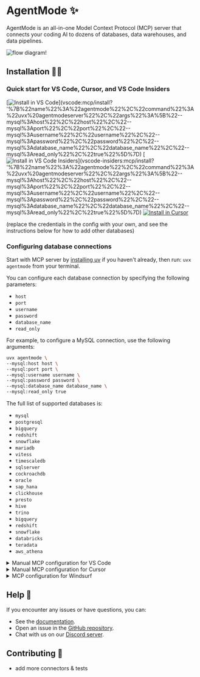# AgentMode ✨

AgentMode is an all-in-one Model Context Protocol (MCP) server that connects your coding AI to dozens of databases, data warehouses, and data pipelines.

![flow diagram!](https://cdn.hashnode.com/res/hashnode/image/upload/v1746248830909/723435d9-255c-43a2-a2a2-1691a161e45f.webp "AgentMode flow diagram")

## Installation 👨‍💻

### Quick start for VS Code, Cursor, and VS Code Insiders

[<img src="https://img.shields.io/badge/VS_Code-VS_Code?style=flat-square&label=Install%20Server&color=0098FF" alt="Install in VS Code">](vscode:mcp/install?
'%7B%22name%22%3A%22agentmode%22%2C%22command%22%3A%22uvx%20agentmodeserver%22%2C%22args%22%3A%5B%22--mysql%3Ahost%22%2C%22host%22%2C%22--mysql%3Aport%22%2C%22port%22%2C%22--mysql%3Ausername%22%2C%22username%22%2C%22--mysql%3Apassword%22%2C%22password%22%2C%22--mysql%3Adatabase_name%22%2C%22database_name%22%2C%22--mysql%3Aread_only%22%2C%22true%22%5D%7D)
[<img alt="Install in VS Code Insiders" src="https://img.shields.io/badge/VS_Code_Insiders-VS_Code_Insiders?style=flat-square&label=Install%20Server&color=24bfa5">](vscode-insiders:mcp/install?
'%7B%22name%22%3A%22agentmode%22%2C%22command%22%3A%22uvx%20agentmodeserver%22%2C%22args%22%3A%5B%22--mysql%3Ahost%22%2C%22host%22%2C%22--mysql%3Aport%22%2C%22port%22%2C%22--mysql%3Ausername%22%2C%22username%22%2C%22--mysql%3Apassword%22%2C%22password%22%2C%22--mysql%3Adatabase_name%22%2C%22database_name%22%2C%22--mysql%3Aread_only%22%2C%22true%22%5D%7D)
[<img alt="Install in Cursor" src="https://www.agentmode.app/assets/images/add_to_cursor.png">](cursor://anysphere.cursor-deeplink/mcp/install?name=agentmodeserver&config=eyJhZ2VudG1vZGUiOnsiY29tbWFuZCI6InV2eCBhZ2VudG1vZGUiLCJhcmdzIjpbIi0tbXlzcWw6aG9zdCIsImhvc3QiLCItLW15c3FsOnBvcnQiLCJwb3J0IiwiLS1teXNxbDp1c2VybmFtZSIsInVzZXJuYW1lIiwiLS1teXNxbDpwYXNzd29yZCIsInBhc3N3b3JkIiwiLS1teXNxbDpkYXRhYmFzZV9uYW1lIiwiZGF0YWJhc2VfbmFtZSIsIi0tbXlzcWw6cmVhZF9vbmx5IiwidHJ1ZSJdfX0=)

(replace the credentials in the config with your own, and see the instructions below for how to add other databases)

### Configuring database connections

Start with MCP server by [installing uv](https://docs.astral.sh/uv/getting-started/installation/) if you haven't already, then run: `uvx agentmode` from your terminal.

You can configure each database connection by specifying the following parameters:

- `host`
- `port`
- `username`
- `password`
- `database_name`
- `read_only`

For example, to configure a MySQL connection, use the following arguments:

```bash
uvx agentmode \
--mysql:host host \
--mysql:port port \
--mysql:username username \
--mysql:password password \
--mysql:database_name database_name \
--mysql:read_only true
```

The full list of supported databases is:
- `mysql`
- `postgresql`
- `bigquery`
- `redshift`
- `snowflake`
- `mariadb`
- `vitess`
- `timescaledb`
- `sqlserver`
- `cockroachdb`
- `oracle`
- `sap_hana`
- `clickhouse`
- `presto`
- `hive`
- `trino`
- `bigquery`
- `redshift`
- `snowflake`
- `databricks`
- `teradata`
- `aws_athena`

<details>
<summary>Manual MCP configuration for VS Code</summary>
Please create a .vscode/settings.json file in your workspace, and add the following:
```json
{
    "mcp": {
        "servers": {
            "agentmode": {
                "command": "uvx agentmode",
                "args": [
                    "--mysql:host", "host",
                    "--mysql:port", "port",
                    "--mysql:username", "username",
                    "--mysql:password", "password",
                    "--mysql:database_name", "database_name",
                    "--mysql:read_only", "true"
                ]
            }
        }
    }
}
```
</details>

<details>
<summary>Manual MCP configuration for Cursor</summary>
Please create a \~/.cursor/mcp.json file in your home directory. This makes MCP servers available in all your Cursor workspaces.
  
```json
{
    "mcpServers": {
        "inputs": [],
        "servers": {
            "agentmode": {
                "command": "uvx agentmode",
                "args": [
                    "--mysql:host", "host",
                    "--mysql:port", "port",
                    "--mysql:username", "username",
                    "--mysql:password", "password",
                    "--mysql:database_name", "database_name",
                    "--mysql:read_only", "true"
                ]
            }
        }
    }
}

```
</details>

<details>
<summary>MCP configuration for Windsurf</summary>
Open the file ~/.codeium/windsurf/mcp_config.json
Add the code below to the JSON file.
Press the refresh button in Windsurf.
Please replace 'YOUR_INSTALLATION_FOLDER' below with the folder you setup your uv environment in:

```json
{
    "mcpServers": {
        "servers": {
            "agentmode": {
                "command": "uvx agentmode",
                "args": [
                    "--mysql:host", "host",
                    "--mysql:port", "port",
                    "--mysql:username", "username",
                    "--mysql:password", "password",
                    "--mysql:database_name", "database_name",
                    "--mysql:read_only", "true"
                ]
            }
        }
    }
}

```
</details>

## Help 🛟

If you encounter any issues or have questions, you can:
- See the [documentation](https://docs.agentmode.app/default-guide/installation/server-installation).
- Open an issue in the [GitHub repository](https://github.com/agentmode/extension).
- Chat with us on our [Discord server](https://discord.gg/qwDjr29q).

## Contributing 💬
- add more connectors & tests
